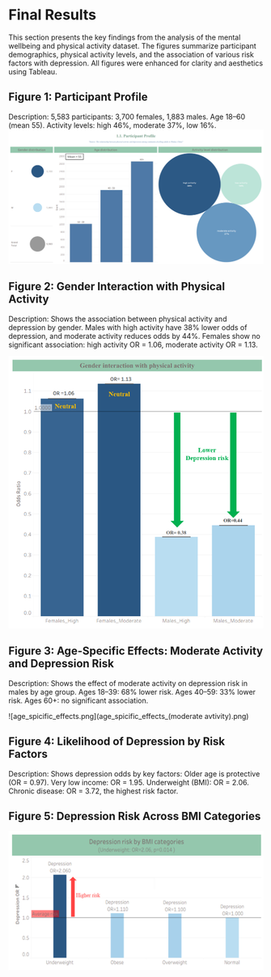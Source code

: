 # Final Results

This section presents the key findings from the analysis of the mental wellbeing and physical activity dataset. The figures summarize participant demographics, physical activity levels, and the association of various risk factors with depression. All figures were enhanced for clarity and aesthetics using Tableau.

## Figure 1: Participant Profile
Description:
5,583 participants: 3,700 females, 1,883 males. Age 18–60 (mean 55). Activity levels: high 46%, moderate 37%, low 16%.
![Participant Profile](participant_profile.png)

## Figure 2: Gender Interaction with Physical Activity

Description:
Shows the association between physical activity and depression by gender. Males with high activity have 38% lower odds of depression, and moderate activity reduces odds by 44%. Females show no significant association: high activity OR = 1.06, moderate activity OR = 1.13.

![Activity by gender](gender_interaction_with_physical_activity.png)

## Figure 3: Age-Specific Effects: Moderate Activity and Depression Risk

Description:
Shows the effect of moderate activity on depression risk in males by age group. Ages 18–39: 68% lower risk. Ages 40–59: 33% lower risk. Ages 60+: no significant association.

![age_spicific_effects.png](age_spicific_effects_(moderate avtivity).png)

## Figure 4: Likelihood of Depression by Risk Factors

Description:
Shows depression odds by key factors: Older age is protective (OR = 0.97). Very low income: OR = 1.95. Underweight (BMI): OR = 2.06. Chronic disease: OR = 3.72, the highest risk factor.

## Figure 5: Depression Risk Across BMI Categories
![depression risk by BMI.png](depression_risk_by_BMI_categories.png)

